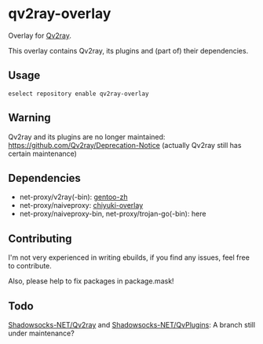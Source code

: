 # qv2ray-overlay
Overlay for [Qv2ray](https://github.com/Qv2ray/Qv2ray).

This overlay contains Qv2ray, its plugins and (part of) their dependencies. 

## Usage
`eselect repository enable qv2ray-overlay`

## Warning
Qv2ray and its plugins are no longer maintained: https://github.com/Qv2ray/Deprecation-Notice (actually Qv2ray still has certain maintenance)

## Dependencies
* net-proxy/v2ray(-bin): [gentoo-zh](https://github.com/microcai/gentoo-zh)
* net-proxy/naiveproxy: [chiyuki-overlay](https://github.com/gentoo-mirror/chiyuki-overlay)
* net-proxy/naiveproxy-bin, net-proxy/trojan-go(-bin): here

## Contributing
I'm not very experienced in writing ebuilds, if you find any issues, feel free to contribute.

Also, please help to fix packages in package.mask!

## Todo
[Shadowsocks-NET/Qv2ray](https://github.com/Shadowsocks-NET/Qv2ray) and [Shadowsocks-NET/QvPlugins](https://github.com/Shadowsocks-NET/QvPlugins): A branch still under maintenance?
